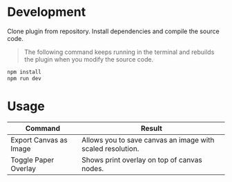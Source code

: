 # Development

Clone plugin from repository. Install dependencies and compile the source code.

> The following command keeps running in the terminal and rebuilds the plugin when you modify the source code.

```bash
npm install
npm run dev
```

# Usage

| Command                | Result                                                     |
| ---------------------- | ---------------------------------------------------------- |
| Export Canvas as Image | Allows you to save canvas an image with scaled resolution. |
| Toggle Paper Overlay   | Shows print overlay on top of canvas nodes.                |
